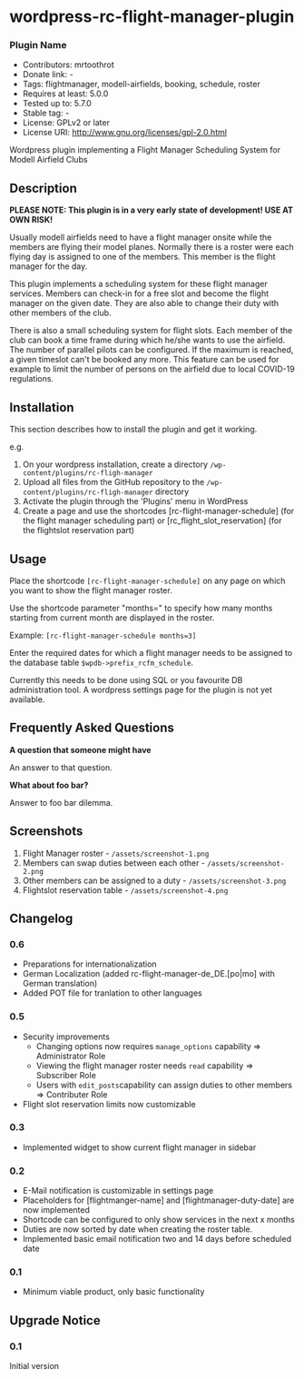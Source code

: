 # wordpress-rc-flight-manager-plugin

### Plugin Name ###
* Contributors: mrtoothrot
* Donate link: -
* Tags: flightmanager, modell-airfields, booking, schedule, roster
* Requires at least: 5.0.0
* Tested up to: 5.7.0
* Stable tag: -
* License: GPLv2 or later
* License URI: http://www.gnu.org/licenses/gpl-2.0.html

Wordpress plugin implementing a Flight Manager Scheduling System for Modell Airfield Clubs

## Description ##

**PLEASE NOTE: This plugin is in a very early state of development! USE AT OWN RISK!**

Usually modell airfields need to have a flight manager onsite while the members are flying their model planes. Normally there is a roster were each flying day is assigned to one of the members. This member is the flight manager for the day.

This plugin implements a scheduling system for these flight manager services. Members can check-in for a free slot and become the flight manager on the given date. They are also able to change their duty with other members of the club.

There is also a small scheduling system for flight slots. Each member of the club can book a time frame during which he/she wants to use the airfield. The number of parallel pilots can be configured. If the maximum is reached, a given timeslot can't be booked any more. This feature can be used for example to limit the number of persons on the airfield due to local COVID-19 regulations.

## Installation ##

This section describes how to install the plugin and get it working.

e.g.

1. On your wordpress installation, create a directory `/wp-content/plugins/rc-fligh-manager`
1. Upload all files from the GitHub repository to the `/wp-content/plugins/rc-fligh-manager` directory
1. Activate the plugin through the 'Plugins' menu in WordPress
1. Create a page and use the shortcodes [rc-flight-manager-schedule] (for the flight manager scheduling part) or [rc_flight_slot_reservation] (for the flightslot reservation part)

## Usage ##

Place the shortcode `[rc-flight-manager-schedule]` on any page on which you want to show the flight manager roster.

Use the shortcode parameter "months=" to specify how many months starting from current month are displayed in the roster.

Example:
    `[rc-flight-manager-schedule months=3]`

Enter the required dates for which a flight manager needs to be assigned to the database table `$wpdb->prefix_rcfm_schedule`.

Currently this needs to be done using SQL or you favourite DB administration tool. A wordpress settings page for the plugin is not yet available.

## Frequently Asked Questions ##

**A question that someone might have**

An answer to that question.

**What about foo bar?**

Answer to foo bar dilemma.

## Screenshots ##

1. Flight Manager roster - `/assets/screenshot-1.png`
2. Members can swap duties between each other - `/assets/screenshot-2.png`
3. Other members can be assigned to a duty - `/assets/screenshot-3.png`
4. Flightslot reservation table - `/assets/screenshot-4.png`

## Changelog ##

### 0.6 ###
* Preparations for internationalization
* German Localization (added rc-flight-manager-de_DE.[po|mo] with German translation)
* Added POT file for tranlation to other languages

### 0.5 ###
* Security improvements
  * Changing options now requires `manage_options` capability => Administrator Role
  * Viewing the flight manager roster needs `read` capability => Subscriber Role
  * Users with `edit_posts`capability can assign duties to other members => Contributer Role
* Flight slot reservation limits now customizable

### 0.3 ### 
* Implemented widget to show current flight manager in sidebar

### 0.2 ###
* E-Mail notification is customizable in settings page 
* Placeholders for [flightmanger-name] and [flightmanager-duty-date] are now implemented
* Shortcode can be configured to only show services in the next x months 
* Duties are now sorted by date when creating the roster table.
* Implemented basic email notification two and 14 days before scheduled date

### 0.1 ###
* Minimum viable product, only basic functionality

## Upgrade Notice ##

### 0.1 ###
Initial version
